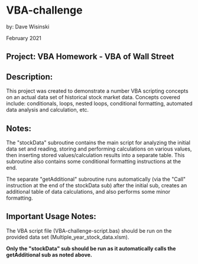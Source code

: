 # VBA-challenge
by: Dave Wisinski

February 2021

## Project: VBA Homework - VBA of Wall Street

## Description:
This project was created to demonstrate a number VBA scripting concepts on an actual data set of historical stock market data. Concepts covered include: conditionals, loops, nested loops, conditional formatting, automated data analysis and calculation, etc.

## Notes:
The "stockData" subroutine contains the main script for analyzing the initial data set and reading, storing and performing calculations on various values, then inserting stored values/calculation results into a separate table. This subroutine also contains some conditional formatting instructions at the end.

The separate "getAdditional" subroutine runs automatically (via the "Call" instruction at the end of the stockData sub) after the initial sub, creates an additional table of data calculations, and also performs some minor formatting.

## **Important Usage Notes:**
The VBA script file (VBA-challenge-script.bas) should be run on the provided data set (Multiple_year_stock_data.xlsm). 

**Only the "stockData" sub should be run as it automatically calls the getAdditional sub as noted above.**